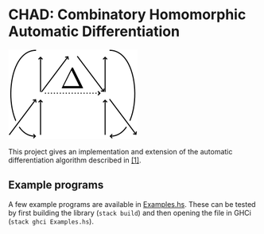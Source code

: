 # CHAD: Combinatory Homomorphic Automatic Differentiation
![chad](./chad-logo.svg)

This project gives an implementation and extension of the automatic differentiation algorithm described in [[1]](https://arxiv.org/abs/2007.05283).

## Example programs
A few example programs are available in [Examples.hs](./Examples.hs). These can be tested by first building the library (`stack build`) and then opening the file in GHCi (`stack ghci Examples.hs`).

